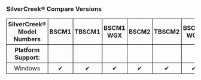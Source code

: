 ### SilverCreek®  Compare Versions

<style>
    table {
        border-collapse: collapse;
    }

    td, th {
        border: 1px solid black;
        padding: 4px;
        text-align: center;
    }

</style>
<table>
    <tr>
        <th>SilverCreek® Model Numbers</th>
        <th>BSCM1</th>
        <th>TBSCM1</th>
        <th>BSCM1 WGX</th>
        <th>BSCM2</th>
        <th>TBSCM2</th>
        <th>BSCM2 WGX</th>
        <th>BSCM3</th>
        <th>TBSCM3</th>
        <th>BSCM3 WGX</th>
    </tr>
    <tr>
        <td><strong>Platform Support:</strong></td>
        <td></td>
        <td></td>
        <td></td>
        <td></td>
        <td></td>
        <td></td>
        <td></td>
        <td></td>
        <td></td>
    </tr>
    <tr>
        <td>Windows</td>
        <td>✔</td>
        <td>✔</td>
        <td>✔</td>
        <td>✔</td>
        <td>✔</td>
        <td>✔</td>
        <td>✔</td>
        <td>✔</td>
        <td>✔</td>
    </tr>
</table>